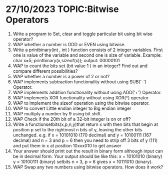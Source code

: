 # 27/10/2023    TOPIC:Bitwise Operators

1. Write a program to Set, clear and toggle particular bit using bit wise operator?
2. WAP whether a number is ODD or EVEN using bitwise.
3. Write a printbinary(int , int ) function consists of 2 integer variables. First one is value of the variable and second one is  size of variable. 
Example: 
char x=5; 
printbinary(x,sizeof(x)); 
output:  00000101
4. WAP to count the bits set (bit value 1 ) in an integer? Find out and compare different possibilities?
5. WAP whether a number is a power of 2 or not?
6. WAP implements subtraction functionality without using SUB('-') Operator.    
7. WAP implements addition functionality without using ADD('+') Operator.   
8. WAP implements XOR functionality without using XOR(^) operator.
9. WAP to implement the sizeof operation using the bitwise operator.  
10. WAP to convert Little endian integer to Big endian integer 
11. WAP multiply a number by 9 using bit shift.
12. WAP Check if the 20th bit of a 32-bit integer is on or off?
13. Write a functionsetbits(x,p,n,y)that return x with then bits that begin at position p set to the rightmost n bits of y, leaving the other bits unchanged.
e.g. if x = 10101010 (170 decimal) and y = 10100111 (167 decimal) and n = 3 and p = 6 then
you need to strip off 3 bits of y (111) and put them in x at position 10xxx010 to get answer
10111010. Your answer should print out the result in binary form although input can be in
decimal form.
Your output should be like this:
x = 10101010 (binary)
y = 10100111 (binary)
setbits n = 3, p = 6 gives x = 10111010 (binary).
14. WAP Swap any two numbers using bitwise operators. How does it work?
